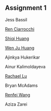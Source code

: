 
## Assignment 1

Jess Bassil

[Ren Ciarrocchi](https://www.tumblr.com/blog/view/creative-coding-ren)

[Shiqi Huang](https://wp.nyu.edu/tandonschoolofengineering-susiehuang/category/creative-coding/)

[Wen Ju Huang](https://wenju.squarespace.com/creative-coding-)

Ajinkya Hukerikar

Ainur Kalimoldayeva

[Rachael Lu](https://rachzl.weebly.com/creative-coding)

Bryan McAdams

[Renfei Wang](https://wp.nyu.edu/tandonschoolofengineering-wangccoding/)

Aziza Zarei

